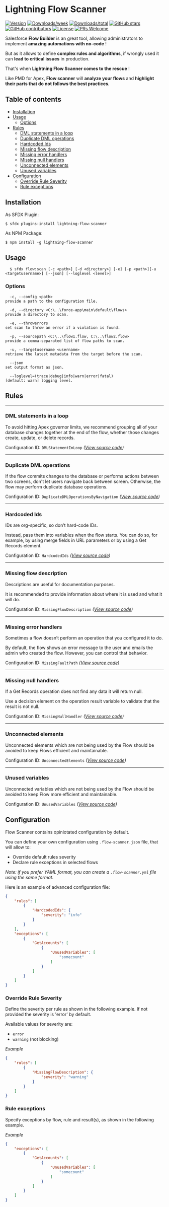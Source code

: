 # Lightning Flow Scanner

[![Version](https://img.shields.io/npm/v/lightning-flow-scanner.svg)](https://npmjs.org/package/lightning-flow-scanner)
[![Downloads/week](https://img.shields.io/npm/dw/lightning-flow-scanner.svg)](https://npmjs.org/package/lightning-flow-scanner)
[![Downloads/total](https://img.shields.io/npm/dt/lightning-flow-scanner.svg)](https://npmjs.org/package/lightning-flow-scanner)
[![GitHub stars](https://img.shields.io/github/stars/Force-Config-Control/lightning-flow-scanner-sfdx)](https://GitHub.com/Force-Config-Control/lightning-flow-scanner-sfdx/stargazers/)
[![GitHub contributors](https://img.shields.io/github/contributors/Force-Config-Control/lightning-flow-scanner-sfdx.svg)](https://gitHub.com/Force-Config-Control/lightning-flow-scanner-sfdx/graphs/contributors/)
[![License](https://img.shields.io/npm/l/lightning-flow-scanner.svg)](https://github.com/Force-Config-Control/lightning-flow-scanner-sfdx/blob/main/package.json)
[![PRs Welcome](https://img.shields.io/badge/PRs-welcome-brightgreen.svg?style=flat-square)](http://makeapullrequest.com)


Salesforce **Flow Builder** is an great tool, allowing administrators to implement **amazing automations with no-code** !

But as it allows to define **complex rules and algorithms**, if wrongly used it can **lead to critical issues** in production.

That's when **Lightning Flow Scanner comes to the rescue** !

Like PMD for Apex, **Flow scanner** will **analyze your flows** and **highlight their parts that do not follows the best practices**.

## Table of contents

- [Installation](#installation)
- [Usage](#usage)
  - [Options](#options)
- [Rules](#rules)
  - [DML statements in a loop](#dml-statements-in-a-loop)
  - [Duplicate DML operations](#duplicate-dml-operations)
  - [Hardcoded Ids](#hardcoded-ids)
  - [Missing flow description](#missing-flow-description)
  - [Missing error handlers](#missing-error-handlers)
  - [Missing null handlers](#missing-null-handlers)
  - [Unconnected elements](#unconnected-elements)
  - [Unused variables](#unused-variables)
- [Configuration](#configuration)
  - [Override Rule Severity](#override-rule-severity)
  - [Rule exceptions](#rule-exceptions)

## Installation

As SFDX Plugin:
```sh-session
$ sfdx plugins:install lightning-flow-scanner
```

As NPM Package:
```sh-session
$ npm install -g lightning-flow-scanner
```

## Usage

```
  $ sfdx flow:scan [-c <path>] [-d <directory>] [-e] [-p <path>][-u <targetusername>] [--json] [--loglevel <level>]
```

### Options

```
  -c, --config <path>                                               provide a path to the configuration file.

  -d, --directory <C:\..\force-app\main\default\flows>              provide a directory to scan.

  -e, --throwerrors                                                 set scan to throw an error if a violation is found.

  -p, --sourcepath <C:\..\flow1.flow, C:\..\flow2.flow>             provide a comma-separated list of flow paths to scan.

  -u, --targetusername <username>                                   retrieve the latest metadata from the target before the scan.

  --json                                                            set output format as json.

  --loglevel=(trace|debug|info|warn|error|fatal)                    [default: warn] logging level.

```


## Rules

___

### DML statements in a loop

To avoid hitting Apex governor limits, we recommend grouping all of your database changes together at the end of the flow, whether those changes create, update, or delete records.

Configuration ID: `DMLStatementInLoop` _([View source code](https://github.com/Force-Config-Control/lightning-flow-scanner-core/tree/master/src/main/rules/DMLStatementInLoop.ts))_

___

### Duplicate DML operations

If the flow commits changes to the database or performs actions between two screens, don't let users navigate back between screen. Otherwise, the flow may perform duplicate database operations.

Configuration ID: `DuplicateDMLOperationsByNavigation` _([View source code](https://github.com/Force-Config-Control/lightning-flow-scanner-core/tree/master/src/main/rules/DuplicateDMLOperationsByNavigation.ts))_

___

### Hardcoded Ids

IDs are org-specific, so don’t hard-code IDs.

Instead, pass them into variables when the flow starts. You can do so, for example, by using merge fields in URL parameters or by using a Get Records element.

Configuration ID: `HardcodedIds` _([View source code](https://github.com/Force-Config-Control/lightning-flow-scanner-core/tree/master/src/main/rules/HardcodedIds.ts))_

___

### Missing flow description

Descriptions are useful for documentation purposes.

It is recommended to provide information about where it is used and what it will do.

Configuration ID: `MissingFlowDescription` _([View source code](https://github.com/Force-Config-Control/lightning-flow-scanner-core/tree/master/src/main/rules/MissingFlowDescription.ts))_

___

### Missing error handlers

Sometimes a flow doesn’t perform an operation that you configured it to do.

By default, the flow shows an error message to the user and emails the admin who created the flow. However, you can control that behavior.

Configuration ID: `MissingFaultPath` _([View source code](https://github.com/Force-Config-Control/lightning-flow-scanner-core/tree/master/src/main/rules/MissingFaultPath.ts))_

___

### Missing null handlers

If a Get Records operation does not find any data it will return null.

Use a decision element on the operation result variable to validate that the result is not null.

Configuration ID: `MissingNullHandler` _([View source code](https://github.com/Force-Config-Control/lightning-flow-scanner-core/tree/master/src/main/rules/MissingNullHandler.ts))_

___

### Unconnected elements

Unconnected elements which are not being used by the Flow should be avoided to keep Flows efficient and maintainable. 

Configuration ID: `UnconnectedElements` _([View source code](https://github.com/Force-Config-Control/lightning-flow-scanner-core/tree/master/src/main/rules/UnconnectedElements.ts))_

___

### Unused variables

Unconnected variables which are not being used by the Flow should be avoided to keep Flow more efficient and maintainable.

Configuration ID: `UnusedVariables` _([View source code](https://github.com/Force-Config-Control/lightning-flow-scanner-core/tree/master/src/main/rules/UnusedVariables.ts))_

## Configuration

Flow Scanner contains opiniotated configuration by default.

You can define your own configuration using `.flow-scanner.json` file, that will allow to:

 - Override default rules severity
 - Declare rule exceptions in selected flows

_Note: if you prefer YAML format, you can create a `.flow-scanner.yml` file using the same format._

Here is an example of advanced configuration file:

```json
{
    "rules": [
        {
            "HardcodedIds": {
                "severity": "info"
            }
        }
    ],
    "exceptions": [
        {
            "GetAccounts": [
                {
                    "UnusedVariables": [
                        "somecount"
                    ]
                }
            ]
        }
    ]
}
```

### Override Rule Severity

Define the severity per rule as shown in the following example. If not provided the severity is 'error' by default.

Available values for severity are:

- `error`
- `warning` (not blocking)

_Example_

```json
{
    "rules": [
        {
            "MissingFlowDescription": {
                "severity": "warning"
            }
        }
    ]
}
```

### Rule exceptions

Specify exceptions by flow, rule and result(s), as shown in the following example.

_Example_

```json
{
    "exceptions": [
        {
            "GetAccounts": [
                {
                    "UnusedVariables": [
                        "somecount"
                    ]
                }
            ]
        }
    ]
}
```

